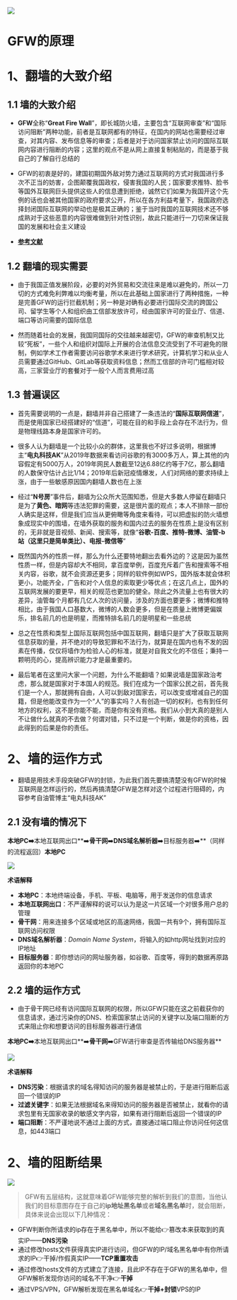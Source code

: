 ![](https://wangcy.cf/image/https%3A%2F%2Fs3-us-west-2.amazonaws.com%2Fsecure.notion-static.com%2Ff16df5c3-d8ca-4ebf-b67b-43dc9c3993a2%2Fgfw.png?table=block&id=dfbe96c3-e92c-4223-80b7-b75b54748e45&spaceId=05a1b89d-ff84-4035-bdc6-863a0fae0b47&width=1530&userId=&cache=v2)

# GFW的原理

# 1、翻墙的大致介绍

## 1.1 墙的大致介绍

- **GFW**全称“**Great Fire Wall**”，即长城防火墙，主要包含“互联网审查”和“国际访问阻断”两种功能，前者是互联网都有的特征，在国内的网站也需要经过审查，对其内容、发布信息等的审查；后者是对于访问国家禁止访问的国际互联网内容进行阻断的内容；这里的观点不是从网上直接复制粘贴的，而是基于我自己的了解自行总结的

- GFW的初衷是好的，建国初期国外敌对势力通过互联网的方式对我国进行多次不正当的妨害，企图颠覆我国政权，侵害我国的人民；国家要求推特、脸书等国外互联网巨头提供这些人的信息遭到拒绝，诚然它们如果为我国开这个先例的话也会被其他国家的政府要求公开，所以在各方利益考量下，我国政府选择封闭国际互联网的举动也是极其正确的；鉴于当时我国的互联网技术还不够成熟对于这些恶意的内容很难做到针对性识别，故此只能进行一刀切来保证我国的发展和社会主义建设

- **[参考文献](https://gfw.report/blog/gfw_shadowsocks/zh.html)**

## 1.2 翻墙的现实需要

- 由于我国正值发展阶段，必要的对外贸易和交流往来是难以避免的，所以一刀切的方式难免利弊难以均衡考量，所以在此基础上国家进行了两种措施，一种是完善GFW的运行拦截机制；另一种是对确有必要进行国际交流的跨国公司、留学生等个人和组织由工信部发放许可，经由国家许可的营业厅、信道、端口等访问需要的国际信息

- 然而随着社会的发展，我国同国际的交往越来越密切，GFW的审查机制又比较“死板”，一些个人和组织对国际上开展的合法信息交流受到了不可避免的限制，例如学术工作者需要访问谷歌学术来进行学术研究，计算机学习和从业人员需要通过GitHub、GitLab等获取资料信息；然而工信部的许可门槛相对较高，三家营业厅的套餐对于一般个人而言费用过高

## 1.3 普遍误区

- 首先需要说明的一点是，翻墙并非自己搭建了一条违法的“**国际互联网信道**”，而是使用国家已经搭建好的“信道”，可能在目的和手段上会存在不法行为，但是物理线路本身是国家许可的。

- 很多人认为翻墙是一个比较小众的群体，这里我也不好过多说明，根据博主“**电丸科技AK**”从2019年数据来看访问谷歌的有3000多万人，算上其他的内容假定有5000万人，2019年网民人数截至12达6.88亿约等于7亿，那么翻墙的人数保守估计占比1/14；2019年后新冠疫情爆发，人们对网络的要求持续上涨，由于一些敏感原因国内翻墙人数也在上涨

- 经过“**N号房**”事件后，翻墙为公众所大范围知悉，但是大多数人停留在翻墙只是为了**黄色、暗网**等违法犯罪的需要，这是很片面的观点；本人不排除一部份人确实是这样，但是我们应当从更俯瞰等角度来看待，可以把虚拟的防火墙想象成现实中的围墙，在墙外获取的服务和国内过去的服务在性质上是没有区别的，无非就是音视频、新闻、搜索等，就像“**谷歌-百度、推特-微博、油管-b站（这里只是简单类比）、电报-微信等**”

- 既然国内外的性质一样，那么为什么还要特地翻出去看外边的？这是因为虽然性质一样，但是内容却大不相同，拿百度举例，百度充斥着广告和搜索等不相关内容，谷歌，就不会资源还更多；同样的软件例如WPS，国外版本就会体积更小，功能齐全，广告和对个人信息的索取更少等优点；在这几点上，国外的互联网发展的要更早，相关的规范也更加的健全。除此之外流量上也有很大的差异，油管每个月都有几亿人次的访问量，涉及的方面也要更多；微博和推特相比，由于我国人口基数大，微博的人数会更多，但是在质量上微博更偏娱乐，排名前几的也是明星，而推特排名前几的是明星和一些总统

- 总之在性质和类型上国际互联网包括中国互联网，翻墙只是扩大了获取互联网信息获取的量，并不绝对的导致犯罪和不法行为，就算是在国内也有不发的因素在传播，仅仅将墙作为检验人心的标准，就是对自我文化的不信任；秉持一颗明亮的心，提高辨识能力才是最重要的。

- 最后笔者在这里问大家一个问题，为什么不能翻墙？如果说墙是国家政治考虑，那么就是国家对于本国人的规范。我们在成为一个国家公民之前，首先我们是一个人，那就拥有自由，人可以到敌对国家去，可以改变或增减自己的国籍，但是他能改变作为一个“人”的事实吗？人有创造一切的权利，也有到任何地方的权利，这不是你能不能，而是你有没有资格。我们从小到大真的是别人不让做什么就真的不去做？何谓对错，只不过是一个判断，做是你的资格，因此得到的后果是你的责任。

# 2、墙的运作方式

- 翻墙是用技术手段突破GFW的封锁，为此我们首先要搞清楚没有GFW的时候互联网是怎样运行的，然后再搞清楚GFW是怎样对这个过程进行阻碍的，内容参考自油管博主“电丸科技AK”

## 2.1  没有墙的情况下

**本地PC➡️**本地互联网出口**➡️**骨干网**➡️**DNS域名解析器**➡️目标服务器➡️**（同样的流程返回）**本地PC**

![](https://wangcy.cf/image/https%3A%2F%2Fs3-us-west-2.amazonaws.com%2Fsecure.notion-static.com%2F5a185a60-acc8-424d-906e-f631544f360e%2F04C4BE58-716F-43EB-89F7-230C553F5F96.jpeg?id=7a3e0f28-4dd7-42d0-a22d-1107c358e293&table=block&spaceId=05a1b89d-ff84-4035-bdc6-863a0fae0b47&width=1530&userId=&cache=v2)

**术语解释**

- **本地PC**：本地终端设备，手机、平板、电脑等，用于发送你的信息请求
- **本地互联网出口**：不严谨解释的说可以认为是这一片区域一个对很多用户总的管理
- **骨干网**：用来连接多个区域或地区的高速网络，我国一共有9个，拥有国际互联网访问权限
- **DNS域名解析器**：*Domain Name System*，将输入的如http网址找到对应的IP地址
- **目标服务器**：即你想访问的网址服务器，如谷歌、百度等，得到的数据再原路返回你的本地PC

## 2.2 墙的运作方式

- 由于骨干网已经有访问国际互联网的权限，所以GFW只能在这之前截获你的信息请求，通过污染你的DNS、检索国家禁止访问的关键字以及端口阻断的方式来阻止你和想要访问的目标服务器进行通信

**本地PC➡️**本地互联网出口**➡️**骨干网**➡️GFW进行审查是否传输给DNS服务器**

![](https://wangcy.cf/image/https%3A%2F%2Fs3-us-west-2.amazonaws.com%2Fsecure.notion-static.com%2F72c0ebcf-f1e4-47d2-ac58-8e9c6e6c5580%2FFE6B5B00-47A9-4C13-BEFC-0AC2EAABF334.jpeg?id=06657507-bc9b-433d-ac15-d4721fecb621&table=block&spaceId=05a1b89d-ff84-4035-bdc6-863a0fae0b47&width=1530&userId=&cache=v2)

**术语解释**

- **DNS污染**：根据请求的域名得知访问的服务器是被禁止的，于是进行阻断后返回一个错误的IP
- **过滤关键字**：如果无法根据域名来得知访问的服务器是否被禁止，就看你的请求包里有无国家收录的敏感文字内容，如果有进行阻断后返回一个错误的IP
- **端口阻断**：不严谨地说不通过上面的方式，直接通过端口阻止你访问任何这信息，如443端口

# 2、墙的阻断结果

![](https://wangcy.cf/image/https%3A%2F%2Fs3-us-west-2.amazonaws.com%2Fsecure.notion-static.com%2F24d47ef7-9dd4-48e0-b269-ae78bef761a7%2FUntitled.png?id=b80a3867-b04e-4085-a777-7475179c6ad9&table=block&spaceId=05a1b89d-ff84-4035-bdc6-863a0fae0b47&width=1530&userId=&cache=v2)

> GFW有五层结构，这就意味着GFW能够完整的解析到我们的意图，当他认我们的目标意图存在于自己的**ip地址黑名单**或者**域名黑名单**时，就会阻断，具体来说会出现以下几种情况：
> 
- GFW判断你所请求的ip存在于黑名单中，所以不能给👉篡改本来获取到的真实IP——**DNS污染**
- 通过修改hosts文件获得真实IP进行访问，但GFW的IP/域名黑名单中有你所请求的IP👉干掉/作假真实IP——**TCP重置攻击**
- 通过修改hosts文件的方式建立了连接，且此IP不存在于GFW的黑名单中，但GFW解析发现你访问的域名不干净👉**干掉**
- 通过VPS/VPN，GFW解析发现在黑名单域名👉**干掉+封锁**VPS的IP

